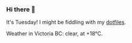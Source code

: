 ### Hi there :wave:

It's Tuesday! I might be fiddling with my [dotfiles](https://github.com/bewuethr/dotfiles).

Weather in Victoria BC: clear, at +18°C.

